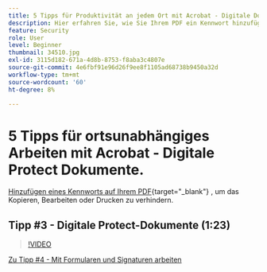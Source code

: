 ```yaml
---
title: 5 Tipps für Produktivität an jedem Ort mit Acrobat - Digitale Dokumente zu Protect
description: Hier erfahren Sie, wie Sie Ihrem PDF ein Kennwort hinzufügen, um das Kopieren, Bearbeiten oder Drucken zu verhindern.
feature: Security
role: User
level: Beginner
thumbnail: 34510.jpg
exl-id: 3115d182-671a-4d8b-8753-f8aba3c4807e
source-git-commit: 4e6fbf91e96d26f9ee8f1105ad68738b9450a32d
workflow-type: tm+mt
source-wordcount: '60'
ht-degree: 8%

---
```


# 5 Tipps für ortsunabhängiges Arbeiten mit Acrobat - Digitale Protect Dokumente.

[Hinzufügen eines Kennworts auf Ihrem PDF](https://www.adobe.com/de/acrobat/online/password-protect-pdf.html){target="_blank"}  , um das Kopieren, Bearbeiten oder Drucken zu verhindern.

## Tipp #3 - Digitale Protect-Dokumente (1:23)

>[!VIDEO](https://video.tv.adobe.com/v/34510?quality=12&learn=on&hidetitle=true)

[Zu Tipp #4 - Mit Formularen und Signaturen arbeiten](work-with-forms-and-signatures.md)